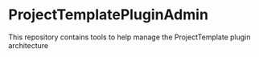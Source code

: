 # ProjectTemplatePluginAdmin
This repository contains tools to help manage the ProjectTemplate plugin architecture
